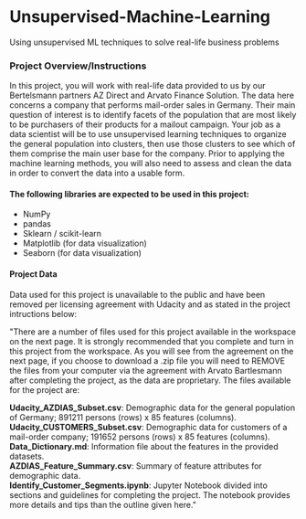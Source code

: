 # Unsupervised-Machine-Learning
Using unsupervised ML techniques to solve real-life business problems

### Project Overview/Instructions
In this project, you will work with real-life data provided to us by our Bertelsmann partners AZ Direct and Arvato Finance Solution. The data here concerns a company that performs mail-order sales in Germany. Their main question of interest is to identify facets of the population that are most likely to be purchasers of their products for a mailout campaign. Your job as a data scientist will be to use unsupervised learning techniques to organize the general population into clusters, then use those clusters to see which of them comprise the main user base for the company. Prior to applying the machine learning methods, you will also need to assess and clean the data in order to convert the data into a usable form.

####  The following libraries are expected to be used in this project:
* NumPy
* pandas
* Sklearn / scikit-learn
* Matplotlib (for data visualization)
* Seaborn (for data visualization)

#### Project Data
Data used for this project is unavailable to the public and have been removed per licensing agreement with Udacity and as stated in the project intructions below:

"There are a number of files used for this project available in the workspace on the next page. It is strongly recommended that you complete and turn in this project from the workspace. As you will see from the agreement on the next page, if you choose to download a .zip file you will need to REMOVE the files from your computer via the agreement with Arvato Bartlesmann after completing the project, as the data are proprietary. The files available for the project are:

**Udacity_AZDIAS_Subset.csv**: Demographic data for the general population of Germany; 891211 persons (rows) x 85 features (columns). <br>
**Udacity_CUSTOMERS_Subset.csv**: Demographic data for customers of a mail-order company; 191652 persons (rows) x 85 features (columns). <br>
**Data_Dictionary.md**: Information file about the features in the provided datasets. <br>
**AZDIAS_Feature_Summary.csv**: Summary of feature attributes for demographic data. <br>
**Identify_Customer_Segments.ipynb**: Jupyter Notebook divided into sections and guidelines for completing the project. The notebook provides more details and tips than the outline given here."
